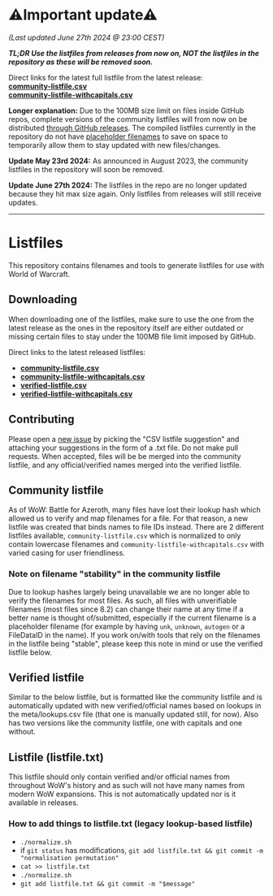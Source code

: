 # ⚠Important update⚠ 
_(Last updated June 27th 2024 @ 23:00 CEST)_  

**_TL;DR Use the listfiles from releases from now on, NOT the listfiles in the repository as these will be removed soon._**

Direct links for the latest full listfile from the latest release:  
**[community-listfile.csv](https://github.com/wowdev/wow-listfile/releases/latest/download/community-listfile.csv)**  
**[community-listfile-withcapitals.csv](https://github.com/wowdev/wow-listfile/releases/latest/download/community-listfile-withcapitals.csv)**

**Longer explanation:** Due to the 100MB size limit on files inside GitHub repos, complete versions of the community listfiles will from now on be distributed [through GitHub releases](https://github.com/wowdev/wow-listfile/releases). The compiled listfiles currently in the repository do not have [placeholder filenames](https://github.com/wowdev/wow-listfile/blob/master/tools/ListfileTool/Program.cs#L354-L359) to save on space to temporarily allow them to stay updated with new files/changes. 

**Update May 23rd 2024:** As announced in August 2023, the community listfiles in the repository will soon be removed.

**Update June 27th 2024:** The listfiles in the repo are no longer updated because they hit max size again. Only listfiles from releases will still receive updates.

----

# Listfiles
This repository contains filenames and tools to generate listfiles for use with World of Warcraft.

## Downloading
When downloading one of the listfiles, make sure to use the one from the latest release as the ones in the repository itself are either outdated or missing certain files to stay under the 100MB file limit imposed by GitHub.  

Direct links to the latest released listfiles:  
- **[community-listfile.csv](https://github.com/wowdev/wow-listfile/releases/latest/download/community-listfile.csv)**  
- **[community-listfile-withcapitals.csv](https://github.com/wowdev/wow-listfile/releases/latest/download/community-listfile-withcapitals.csv)**
- **[verified-listfile.csv](https://github.com/wowdev/wow-listfile/releases/latest/download/verified-listfile.csv)**
- **[verified-listfile-withcapitals.csv](https://github.com/wowdev/wow-listfile/releases/latest/download/verified-listfile-withcapitals.csv)**

## Contributing
Please open a [new issue](https://github.com/wowdev/wow-listfile/issues/new/choose) by picking the "CSV listfile suggestion" and attaching your suggestions in the form of a .txt file. Do not make pull requests. When accepted, files will be be merged into the community listfile, and any official/verified names merged into the verified listfile.

## Community listfile
As of WoW: Battle for Azeroth, many files have lost their lookup hash which allowed us to verify and map filenames for a file. For that reason, a new listfile was created that binds names to file IDs instead. There are 2 different listfiles available, `community-listfile.csv` which is normalized to only contain lowercase filenames and `community-listfile-withcapitals.csv` with varied casing for user friendliness.

### Note on filename "stability" in the community listfile
Due to lookup hashes largely being unavailable we are no longer able to verify the filenames for most files. As such, all files with unverifiable filenames (most files since 8.2) can change their name at any time if a better name is thought of/submitted, especially if the current filename is a placeholder filename (for example by having `unk`, `unknown`, `autogen` or a FileDataID in the name). If you work on/with tools that rely on the filenames in the listfile being "stable", please keep this note in mind or use the verified listfile below.

## Verified listfile
Similar to the below listfile, but is formatted like the community listfile and is automatically updated with new verified/official names based on lookups in the meta/lookups.csv file (that one is manually updated still, for now). Also has two versions like the community listfile, one with capitals and one without.

## Listfile (listfile.txt)
This listfile should only contain verified and/or official names from throughout WoW's history and as such will not have many names from modern WoW expansions. This is not automatically updated nor is it available in releases.

### How to add things to listfile.txt (legacy lookup-based listfile)
* `./normalize.sh`
* if `git status` has modifications, `git add listfile.txt && git commit -m "normalisation permutation"`
* `cat >> listfile.txt`
* `./normalize.sh`
* `git add listfile.txt && git commit -m "$message"`
